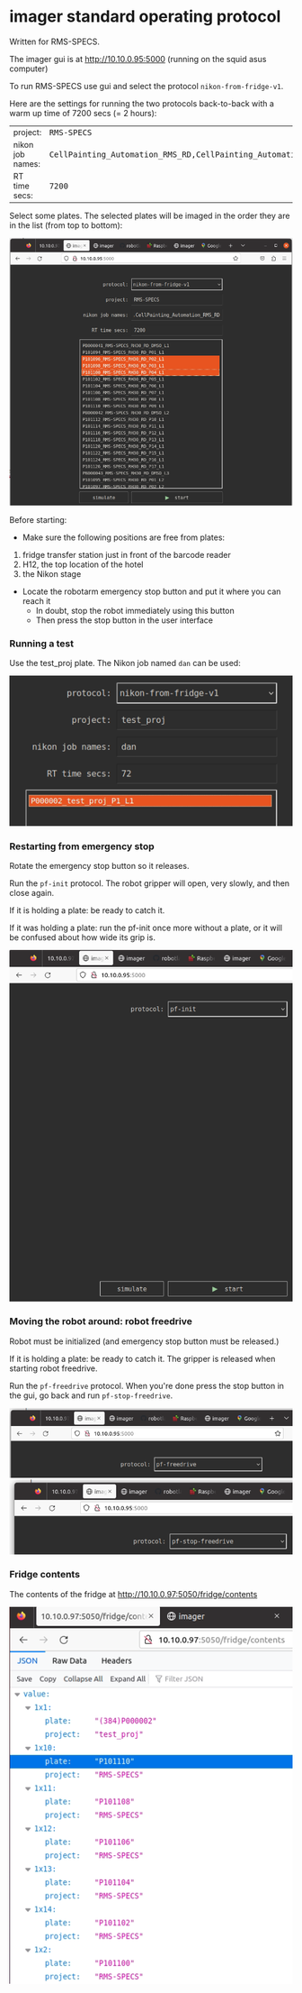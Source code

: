 # imager standard operating protocol

Written for RMS-SPECS.

The imager gui is at http://10.10.0.95:5000 (running on the squid asus computer)

To run RMS-SPECS use gui and select the protocol `nikon-from-fridge-v1`.

Here are the settings for running the two protocols
back-to-back with a warm up time of 7200 secs (= 2 hours):

<table>
<tr><td>project:<td><tt>RMS-SPECS
<tr><td>nikon job names:<td><tt>CellPainting_Automation_RMS_RD,CellPainting_Automation_FA
<tr><td>RT time secs:<td><tt>7200
</table>

Select some plates. The selected plates will be imaged in the order they are in the list (from top to bottom):

<img src='images/start-nikon-from-fridge-v1.png'>

Before starting:

* Make sure the following positions are free from plates:
1. fridge transfer station just in front of the barcode reader
2. H12, the top location of the hotel
3. the Nikon stage

* Locate the robotarm emergency stop button and put it where you can reach it
  - In doubt, stop the robot immediately using this button
  - Then press the stop button in the user interface

### Running a test

Use the test_proj plate. The Nikon job named `dan` can be used:

<img src='images/start-nikon-from-stage-v1-with-test-proj.png'>

### Restarting from emergency stop

Rotate the emergency stop button so it releases.

Run the `pf-init` protocol. The robot gripper will open, very slowly, and then close again.

If it is holding a plate: be ready to catch it.

If it was holding a plate: run the pf-init once more without a plate, or it will be confused about how wide its grip is.

<img src='images/pf-init.png'>

### Moving the robot around: robot freedrive

Robot must be initialized (and emergency stop button must be released.)

If it is holding a plate: be ready to catch it. The gripper is released when starting robot freedrive.

Run the `pf-freedrive` protocol. When you're done press the stop button in the gui, go back and run `pf-stop-freedrive`.

<img src='images/pf-freedrive.png'>

<img src='images/pf-stop-freedrive.png'>

### Fridge contents

The contents of the fridge at http://10.10.0.97:5050/fridge/contents

<img src='images/fridge-contents.png'>


